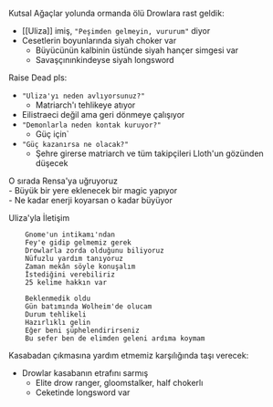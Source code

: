 Kutsal Ağaçlar yolunda ormanda ölü Drowlara rast geldik:  
  
- [[Uliza]] imiş, `"Peşimden gelmeyin, vururum"` diyor  
- Cesetlerin boyunlarında siyah choker var  
	- Büyücünün kalbinin üstünde siyah hançer simgesi var  
	- Savaşçınınkindeyse siyah longsword  
  
Raise Dead pls:  
  
- `"Uliza'yı neden avlıyorsunuz?"`  
	- Matriarch'ı tehlikeye atıyor  
- Eilistraeci değil ama geri dönmeye çalışıyor  
- `"Demonlarla neden kontak kuruyor?"`  
	- Güç için`  
- `"Güç kazanırsa ne olacak?"`  
	- Şehre girerse matriarch ve tüm takipçileri Lloth'un gözünden düşecek  
  
O sırada Rensa'ya uğruyoruz  
	- Büyük bir yere eklenecek bir magic yapıyor  
	- Ne kadar enerji koyarsan o kadar büyüyor  
  
Uliza'yla İletişim  
```  
	Gnome'un intikamı'ndan  
	Fey'e gidip gelmemiz gerek  
	Drowlarla zorda olduğunu biliyoruz  
	Nüfuzlu yardım tanıyoruz  
	Zaman mekân söyle konuşalım  
	İstediğini verebiliriz  
	25 kelime hakkın var  
```  
  
```  
	Beklenmedik oldu  
	Gün batımında Wolheim'de olucam  
	Durum tehlikeli  
	Hazırlıklı gelin  
	Eğer beni şüphelendirirseniz  
	Bu sefer ben de elimden geleni ardıma koymam  
```  
  
Kasabadan çıkmasına yardım etmemiz karşılığında taşı verecek:  
	  
- Drowlar kasabanın etrafını sarmış  
	- Elite drow ranger, gloomstalker, half chokerlı  
	- Ceketinde longsword var